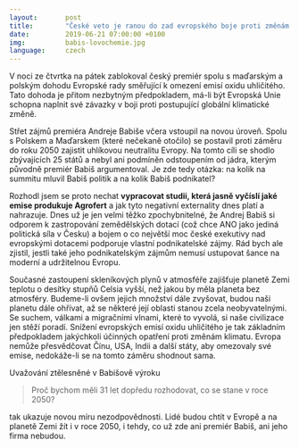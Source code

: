 ```yaml
---
layout:       post
title:        "České veto je ranou do zad evropského boje proti změnám klimatu"
date:         2019-06-21 07:00:00 +0100
img:          babis-lovochemie.jpg
language:     czech
---
```

V noci ze čtvrtka na pátek zablokoval český premiér spolu s maďarským a polským dohodu Evropské rady směřující k omezení emisí oxidu uhličitého. Tato dohoda je přitom nezbytným předpokladem, má-li být Evropská Unie schopna naplnit své závazky v boji proti postupující globální klimatické změně. 

<!--more-->

Střet zájmů premiéra Andreje Babiše včera vstoupil na novou úroveň. Spolu s Polskem a Maďarskem (které nečekaně otočilo) se postavil proti záměru do roku 2050 zajistit uhlíkovou neutralitu Evropy. Na tomto cíli se shodlo zbývajících 25 států a nebyl ani podmíněn odstoupením od jádra, kterým původně premiér Babiš argumentoval. Je zde tedy otázka: na kolik na summitu mluvil Babiš politik a na kolik Babiš podnikatel? 

Rozhodl jsem se proto nechat **vypracovat studii, která jasně vyčíslí jaké emise produkuje Agrofert** a jak tyto negativní externality dnes platí a nahrazuje. Dnes už je jen velmi těžko zpochybnitelné, že Andrej Babiš si odporem k zastropování zemědělských dotací (což chce ANO jako jediná politická síla v Česku) a bojem o co největší moc české exekutivy nad evropskými dotacemi podporuje vlastní podnikatelské zájmy. Rád bych ale zjistil, jestli také jeho podnikatelským zájmům nemusí ustupovat šance na moderní a udržitelnou Evropu.

Současné zastoupení skleníkových plynů v atmosféře zajišťuje planetě Zemi teplotu o desítky stupňů Celsia vyšší, než jakou by měla planeta bez atmosféry. Budeme-li ovšem jejich množství dále zvyšovat, budou naši planetu dále ohřívat, až se některé její oblasti stanou zcela neobyvatelnými. Se suchem, válkami a migračními vlnami, které to vyvolá, si naše civilizace jen stěží poradí. Snížení evropských emisí oxidu uhličitého je tak základním předpokladem jakýchkoli účinných opatření proti změnám klimatu. Evropa nemůže přesvědčovat Čínu, USA, Indii a další státy, aby omezovaly své emise, nedokáže-li se na tomto záměru shodnout sama.

Uvažování ztělesněné v Babišově výroku

> Proč bychom měli 31 let dopředu rozhodovat, co se stane v roce 2050?

tak ukazuje novou míru nezodpovědnosti. Lidé budou chtít v Evropě a na planetě Zemi žít i v roce 2050, i tehdy, co už zde ani premiér Babiš, ani jeho firma nebudou.
